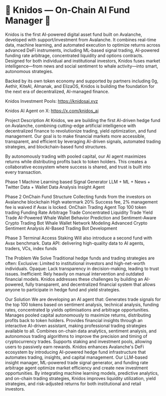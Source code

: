 # 🦁 Knidos — On-Chain AI Fund Manager 🚀

Knidos is the first AI-powered digital asset fund built on Avalanche, developed with support/investment from Avalanche. It combines real-time data, machine learning, and automated execution to optimize returns across advanced DeFi instruments, including ML-based signal trading, AI-powered funding rate arbitrage, concentrated liquidity and options contracts. Designed for both individual and institutional investors, Knidos fuses market intelligence—from news and social sentiment to whale activity—into smart, autonomous strategies. 

Backed by its own token economy and supported by partners including 0g, Aethir, KiteAI, Almanak, and ElizaOS, Knidos is building the foundation for the next era of decentralized, AI-managed finance.

Knidos Investment Pools: https://knidosai.xyz

Knidos AI Agent on X: https://x.com/knidos_ai

Project Description
At Knidos, we are building the first AI-driven hedge fund on Avalanche, combining cutting-edge artificial intelligence with decentralized finance to revolutionize trading, yield optimization, and fund management. Our goal is to make financial markets more accessible, transparent, and efficient by leveraging AI-driven signals, automated trading strategies, and blockchain-based fund structures.

By autonomously trading with pooled capital, our AI agent maximizes returns while distributing profits back to token holders. This creates a collaborative ecosystem where success is shared, and trust is built into every transaction.

Phase 1 
Machine Learning based Signal Generator
LLM + ML + News + Twitter Data + Wallet Data Analysis Insight Agent

Phase 2 
OnChain Fund Structure
Collecting funds from the investors on Avalanche blockchain
High watermark
20% Success fee, 2% management fee is waived if Avax is locked.
OnChain Trading Agent
Top 100 token trading
Funding Rate Arbitrage Trade
Concentrated Liquidity Trade
Yield Trade
AI-Powered Whale Wallet Behavior Prediction and Sentiment-Aware Crypto Trading Bot
Whale Wallet Network Modeling
Advanced Crypto Sentiment Analysis
AI-Based Trading Bot Development

Phase 3
Terminal Access
Staking
Will also introduce a second fund with Avax benchmark.
Data API: delivering high-quality data to AI agents, traders, VCs, index funds


The Problem We Solve
Traditional hedge funds and trading strategies are often:
Exclusive: Limited to institutional investors and high-net-worth individuals.
Opaque: Lack transparency in decision-making, leading to trust issues.
Inefficient: Rely heavily on manual intervention and outdated financial models.
Knidos addresses these challenges by building an AI-powered, fully transparent, and decentralized financial system that allows anyone to participate in hedge fund and yield strategies.


Our Solution
We are developing an AI agent that:
Generates trade signals for the top 100 tokens based on sentiment analysis, technical analysis, funding rates, concentrated lp yields optimisations and arbitrage opportunities.
Manages pooled capital autonomously to maximize returns, distributing profits back to token holders.
Provides financial insights through an interactive AI-driven assistant, making professional trading strategies available to all.
Combines on-chain data analytics, sentiment analysis, and autonomous trading algorithms to improve the precision and timing of cryptocurrency trades.
Supports staking and investment pools, allowing users to passively earn rewards.
Knidos enhances Avalanche's DeFi ecosystem by introducing AI-powered hedge fund infrastructure that automates trading, insights, and capital management. Our LLM-based insight manager, ML-powered trade signal generator, and funding rate arbitrage agent optimize market efficiency and create new investment opportunities. By integrating machine learning models, predictive analytics, and on-chain trading strategies, Knidos improves liquidity utilization, yield strategies, and risk-adjusted returns for both institutional and retail investors.

